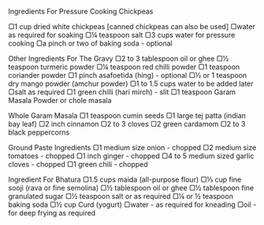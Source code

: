 Ingredients
For Pressure Cooking Chickpeas

▢1 cup dried white chickpeas [canned chickpeas can also be used]
▢water as required for soaking
▢¼ teaspoon salt
▢3 cups water for pressure cooking
▢a pinch or two of baking soda - optional

Other Ingredients For The Gravy
▢2 to 3 tablespoon oil or ghee
▢½ teaspoon turmeric powder
▢¼ teaspoon red chilli powder
▢1 teaspoon coriander powder
▢1 pinch asafoetida (hing) - optional
▢½ or 1 teaspoon dry mango powder (amchur powder)
▢1 to 1.5 cups water to be added later
▢salt as required
▢1 green chilli (hari mirch) - slit
▢1 teaspoon Garam Masala Powder or chole masala

Whole Garam Masala
▢1 teaspoon cumin seeds
▢1 large tej patta (indian bay leaf)
▢2 inch cinnamon
▢2 to 3 cloves
▢2 green cardamom
▢2 to 3 black peppercorns

Ground Paste Ingredients
▢1 medium size onion - chopped
▢2 medium size tomatoes - chopped
▢1 inch ginger - chopped
▢4 to 5 medium sized garlic cloves - chopped
▢1 green chili - chopped

Ingredient For Bhatura
▢1.5 cups maida (all-purpose flour)
▢⅓ cup fine sooji (rava or fine semolina)
▢½ tablespoon oil or ghee
▢½ tablespoon fine granulated sugar
▢½ teaspoon salt or as required
▢¼ or ½ teaspoon baking soda
▢½ cup Curd (yogurt)
▢water - as required for kneading
▢oil - for deep frying as required
